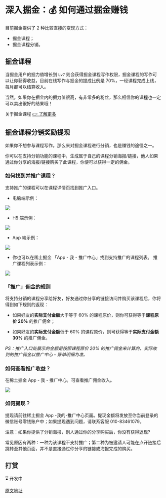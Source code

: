 # 深入掘金：💰 如何通过掘金赚钱

目前掘金提供了 2 种比较直接的变现方式：

* 掘金课程；
* 掘金课程分销。

## 掘金课程

当掘金用户的掘力值增长到 `Lv7` 则会获得掘金课程写作权限，掘金课程的写作可以让你获得收益，目前在线写作与掘金的提成比例是 70%，一经课程完成上线，每月都可以结算收入。

当然，如果你在掘金内的掘力值很高，有非常多的粉丝，那么相信你的课程也一定可以卖出很好的结果哦！

关于掘金课程 [👉 了解更多](https://juejin.cn/book/6844723704639782920 "https://juejin.cn/book/6844723704639782920")

## 掘金课程分销奖励提现

如果你不想参与课程写作，那么来对掘金课程进行分销，也是赚钱的途径之一。

你可以在支持分销功能的课程中，生成属于自己的课程分销海报/链接，他人如果通过你分享的海报/链接购买了此课程，你便可以获得一定的佣金。

### 如何找到并推广课程？

支持推广的课程可以在课程详情页找到推广入口。

* 电脑端示例：

![](https://p3-juejin.byteimg.com/tos-cn-i-k3u1fbpfcp/16d92afac4174b759f3121a9a8e10f18~tplv-k3u1fbpfcp-jj-mark:1512:0:0:0:q75.awebp)

* H5 端示例：

![](https://p3-juejin.byteimg.com/tos-cn-i-k3u1fbpfcp/aff26488df994ef3ad9ab98b98e41eeb~tplv-k3u1fbpfcp-jj-mark:1512:0:0:0:q75.awebp)

* App 端示例：

![](https://p3-juejin.byteimg.com/tos-cn-i-k3u1fbpfcp/ae76761c4a974ef7b40afb87d279983f~tplv-k3u1fbpfcp-jj-mark:1512:0:0:0:q75.awebp)

* 你也可以在稀土掘金 「App - 我 - 推广中心」找到支持推广的课程列表。 推广课程列表示例：

![](https://p3-juejin.byteimg.com/tos-cn-i-k3u1fbpfcp/57a3af7c9007470b93cc447408ddff66~tplv-k3u1fbpfcp-jj-mark:1512:0:0:0:q75.awebp)

### 「推广」佣金的规则

将支持分销的课程分享给好友，好友通过你分享的链接访问并购买该课程后，你将得到如下规则的返现：

* 如果好友的**实际支付金额**大于等于 60% 的课程原价，则你可获得等于**课程原价 20%** 的推广佣金；

* 如果好友的**实际支付金额**低于 60% 的课程原价，则可获得等于**实际支付金额 30%** 的推广佣金。

*PS：推广入口处展示的金额是按照课程原价 20% 的推广佣金来计算的，实际收到的推广佣金以推广中心 - 账单明细为准。*

### 如何查看推广收益？

在稀土掘金 App - 我 - 推广中心，可查看推广佣金收入。

![](https://p3-juejin.byteimg.com/tos-cn-i-k3u1fbpfcp/6e155200a44b4baa9a653f26409ad2fb~tplv-k3u1fbpfcp-jj-mark:1512:0:0:0:q75.awebp)

### 如何提现？

提现请前往稀土掘金 App -我的-推广中心⻚面。提现金额将发放至你当前登录的微信账号零钱账户中；如果提现遇到问题，请联系客服 010-83461079。

注意：如果你提供了分销海报，别人通过你的分享购买后，你没有获得返现?

常见原因有两种：一种为该课程不支持推广；第二种为被邀请人可能在点开链接后跳转至其他⻚面，并不是直接通过你分享的链接或海报完成的购买。

## 打赏

⌛️ 开发中

[原文地址](https://juejin.cn/book/6844733795329900551/section/6844733795388620807)